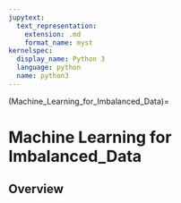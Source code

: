 ```yaml
---
jupytext:
  text_representation:
    extension: .md
    format_name: myst
kernelspec:
  display_name: Python 3
  language: python
  name: python3
---
```


(Machine_Learning_for_Imbalanced_Data)=

# Machine Learning for Imbalanced_Data

## Overview
